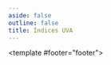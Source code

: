 ```yaml
---
aside: false
outline: false
title: Índices UVA
---
```


<script setup>
import { useRoute, useData } from 'vitepress'

const route = useRoute()

const { isDark } = useData()
</script>

<OAOperation operation-id="get-finanzas-indices-uva">

<template #footer="footer">

<OAFooter />

<!--@include: ./parts/get-finanzas-indices-uva-footer.md -->

</template>

</OAOperation>
